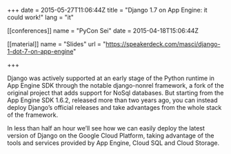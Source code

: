 +++
date = 2015-05-27T11:06:44Z
title = "Django 1.7 on App Engine: it could work!"
lang = "it"

[[conferences]]
name = "PyCon Sei"
date = 2015-04-18T15:06:44Z

[[material]]
name = "Slides"
url  = "https://speakerdeck.com/masci/django-1-dot-7-on-app-engine"

+++

Django was actively supported at an early stage of the Python runtime in App Engine SDK 
through the notable django-nonrel framework, a fork of the original project that adds 
support for NoSql databases. But starting from the App Engine SDK 1.6.2, released more 
than two years ago, you can instead deploy Django’s official releases and take advantages 
from the whole stack of the framework.

In less than half an hour we’ll see how we can easily deploy the latest version of Django 
on the Google Cloud Platform, taking advantage of the tools and services provided by 
App Engine, Cloud SQL and Cloud Storage.
